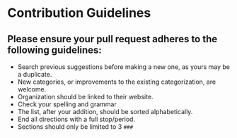 # Contribution Guidelines

## Please ensure your pull request adheres to the following guidelines:

- Search previous suggestions before making a new one, as yours may be a duplicate.
- New categories, or improvements to the existing categorization, are welcome.
- Organization should be linked to their website.
- Check your spelling and grammar
- The list, after your addition, should be sorted alphabetically.
- End all directions with a full stop/period.
- Sections should only be limited to 3 `###`

